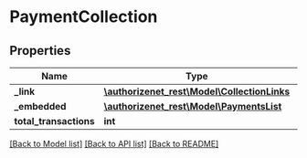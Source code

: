 # PaymentCollection

## Properties
Name | Type | Description | Notes
------------ | ------------- | ------------- | -------------
**_link** | [**\authorizenet_rest\Model\CollectionLinks**](CollectionLinks.md) |  | [optional] 
**_embedded** | [**\authorizenet_rest\Model\PaymentsList**](PaymentsList.md) |  | [optional] 
**total_transactions** | **int** |  | [optional] 

[[Back to Model list]](../README.md#documentation-for-models) [[Back to API list]](../README.md#documentation-for-api-endpoints) [[Back to README]](../README.md)


